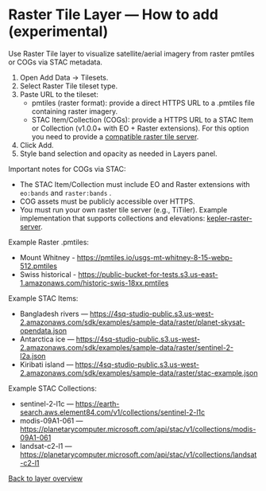 # Raster Tile Layer — How to add (experimental)

Use Raster Tile layer to visualize satellite/aerial imagery from raster pmtiles or COGs via STAC metadata.

1. Open Add Data → Tilesets.
2. Select Raster Tile tileset type.
3. Paste URL to the tileset:
   - pmtiles (raster format): provide a direct HTTPS URL to a .pmtiles file containing raster imagery.
   - STAC Item/Collection (COGs): provide a HTTPS URL to a STAC Item or Collection (v1.0.0+ with EO + Raster extensions). For this option you need to provide a [compatible raster tile server](https://github.com/igorDykhta/kepler-raster-server).
4. Click Add.
5. Style band selection and opacity as needed in Layers panel.

Important notes for COGs via STAC:

- The STAC Item/Collection must include EO and Raster extensions with `eo:bands` and `raster:bands` .
- COG assets must be publicly accessible over HTTPS.
- You must run your own raster tile server (e.g., TiTiler). Example implementation that supports collections and elevations: [kepler-raster-server](https://github.com/igorDykhta/kepler-raster-server).

Example Raster .pmtiles:

- Mount Whitney - https://pmtiles.io/usgs-mt-whitney-8-15-webp-512.pmtiles
- Swiss historical - https://public-bucket-for-tests.s3.us-east-1.amazonaws.com/historic-swis-18xx.pmtiles

Example STAC Items:

- Bangladesh rivers — https://4sq-studio-public.s3.us-west-2.amazonaws.com/sdk/examples/sample-data/raster/planet-skysat-opendata.json
- Antarctica ice — https://4sq-studio-public.s3.us-west-2.amazonaws.com/sdk/examples/sample-data/raster/sentinel-2-l2a.json
- Kiribati island — https://4sq-studio-public.s3.us-west-2.amazonaws.com/sdk/examples/sample-data/raster/stac-example.json

Example STAC Collections:

- sentinel-2-l1c — https://earth-search.aws.element84.com/v1/collections/sentinel-2-l1c
- modis-09A1-061 — https://planetarycomputer.microsoft.com/api/stac/v1/collections/modis-09A1-061
- landsat-c2-l1 — https://planetarycomputer.microsoft.com/api/stac/v1/collections/landsat-c2-l1

[Back to layer overview](./README.md)
